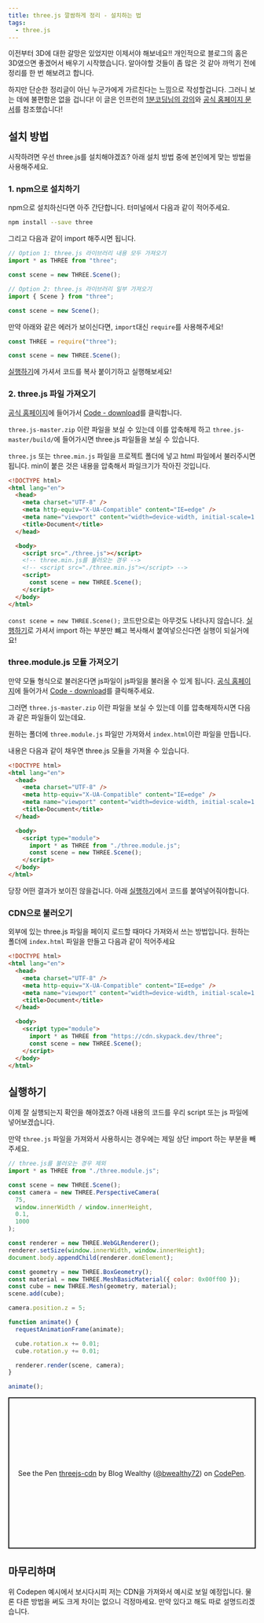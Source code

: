 ```yaml
---
title: three.js 깔쌈하게 정리 - 설치하는 법
tags:
  - three.js
---
```


이전부터 3D에 대한 갈망은 있었지만 이제서야 해보네요!! 개인적으로 블로그의 홈은 3D였으면 좋겠어서 배우기 시작했습니다. 알아야할 것들이 좀 많은 것 같아 까먹기 전에 정리를 한 번 해보려고 합니다.

<!--more-->

하지만 단순한 정리글이 아닌 누군가에게 가르친다는 느낌으로 작성할겁니다. 그러니 보는 데에 불편함은 없을 겁니다! 이 글은 인프런의 [1분코딩님의 강의](https://www.inflearn.com/course/3d-%EC%9D%B8%ED%84%B0%EB%9E%99%ED%8B%B0%EB%B8%8C-%EC%9B%B9/dashboard)와 [공식 홈페이지 문서](https://threejs.org/docs/index.html#manual/ko/introduction/Creating-a-scene)를 참조했습니다!

## 설치 방법

시작하려면 우선 three.js를 설치해야겠죠? 아래 설치 방법 중에 본인에게 맞는 방법을 사용해주세요.

### 1. npm으로 설치하기

npm으로 설치하신다면 아주 간단합니다. 터미널에서 다음과 같이 적어주세요.

```bash
npm install --save three
```

그리고 다음과 같이 import 해주시면 됩니다.

```js [option1.js]
// Option 1: three.js 라이브러리 내용 모두 가져오기
import * as THREE from "three";

const scene = new THREE.Scene();
```

```js [option2.js]
// Option 2: three.js 라이브러리 일부 가져오기
import { Scene } from "three";

const scene = new Scene();
```

만약 아래와 같은 에러가 보이신다면, `import`대신 `require`를 사용해주세요!

<post-img src="/images/22/04/21/153100.png"></post-img>

```js
const THREE = require("three");

const scene = new THREE.Scene();
```

[실행하기](#실행하기)에 가셔서 코드를 복사 붙이기하고 실행해보세요!

### 2. three.js 파일 가져오기

[공식 홈페이지](https://threejs.org/)에 들어가서 [Code - download](https://github.com/mrdoob/three.js/archive/master.zip)를 클릭합니다.

<post-img src="/images/22/04/21/090335.png"></post-img>

`three.js-master.zip` 이란 파일을 보실 수 있는데 이를 압축해제 하고 `three.js-master/build/`에 들어가시면 three.js 파일들을 보실 수 있습니다.

<post-img src="/images/22/04/21/090643.png"></post-img>

`three.js` 또는 `three.min.js` 파일을 프로젝트 폴더에 넣고 html 파일에서 불러주시면 됩니다. min이 붙은 것은 내용을 압축해서 파일크기가 작아진 것입니다.

<post-img src="/images/22/04/21/091444.png"></post-img>

```html
<!DOCTYPE html>
<html lang="en">
  <head>
    <meta charset="UTF-8" />
    <meta http-equiv="X-UA-Compatible" content="IE=edge" />
    <meta name="viewport" content="width=device-width, initial-scale=1.0" />
    <title>Document</title>
  </head>

  <body>
    <script src="./three.js"></script>
    <!-- three.min.js를 불러오는 경우 -->
    <!-- <script src="./three.min.js"></script> -->
    <script>
      const scene = new THREE.Scene();
    </script>
  </body>
</html>
```

`const scene = new THREE.Scene();` 코드만으로는 아무것도 나타나지 않습니다. [실행하기](#실행하기)로 가셔서 import 하는 부분만 뺴고 복사해서 붙여넣으신다면 실행이 되실거에요!

### three.module.js 모듈 가져오기

만약 모듈 형식으로 불러온다면 js파일이 js파일을 불러올 수 있게 됩니다. [공식 홈페이지](https://threejs.org/)에 들어가서 [Code - download](https://github.com/mrdoob/three.js/archive/master.zip)를 클릭해주세요.

<post-img src="/images/22/04/21/090335.png"></post-img>

그러면 `three.js-master.zip` 이란 파일을 보실 수 있는데 이를 압축해제하시면 다음과 같은 파일들이 있는데요.

<post-img src="/images/22/04/21/090643.png"></post-img>

원하는 폴더에 `three.module.js` 파일만 가져와서 `index.html`이란 파일을 만듭니다.

<post-img src="/images/22/04/21/092840.png"></post-img>

내용은 다음과 같이 채우면 three.js 모듈을 가져올 수 있습니다.

```html [index.html]
<!DOCTYPE html>
<html lang="en">
  <head>
    <meta charset="UTF-8" />
    <meta http-equiv="X-UA-Compatible" content="IE=edge" />
    <meta name="viewport" content="width=device-width, initial-scale=1.0" />
    <title>Document</title>
  </head>

  <body>
    <script type="module">
      import * as THREE from "./three.module.js";
      const scene = new THREE.Scene();
    </script>
  </body>
</html>
```

당장 어떤 결과가 보이진 않을겁니다. 아래 [실행하기](#실행하기)에서 코드를 붙여넣어줘야합니다.

### CDN으로 불러오기

외부에 있는 three.js 파일을 페이지 로드할 때마다 가져와서 쓰는 방법입니다. 원하는 폴더에 `index.html` 파일을 만들고 다음과 같이 적어주세요

<post-img src="/images/22/04/21/155502.png"></post-img>

```html [index.html]
<!DOCTYPE html>
<html lang="en">
  <head>
    <meta charset="UTF-8" />
    <meta http-equiv="X-UA-Compatible" content="IE=edge" />
    <meta name="viewport" content="width=device-width, initial-scale=1.0" />
    <title>Document</title>
  </head>

  <body>
    <script type="module">
      import * as THREE from "https://cdn.skypack.dev/three";
      const scene = new THREE.Scene();
    </script>
  </body>
</html>
```

## 실행하기

이제 잘 실행되는지 확인을 해야겠죠? 아래 내용의 코드를 우리 script 또는 js 파일에 넣어보겠습니다.

만약 `three.js` 파일을 가져와서 사용하시는 경우에는 제일 상단 import 하는 부분을 빼주세요.

```js
// three.js를 불러오는 경우 제외
import * as THREE from "./three.module.js";

const scene = new THREE.Scene();
const camera = new THREE.PerspectiveCamera(
  75,
  window.innerWidth / window.innerHeight,
  0.1,
  1000
);

const renderer = new THREE.WebGLRenderer();
renderer.setSize(window.innerWidth, window.innerHeight);
document.body.appendChild(renderer.domElement);

const geometry = new THREE.BoxGeometry();
const material = new THREE.MeshBasicMaterial({ color: 0x00ff00 });
const cube = new THREE.Mesh(geometry, material);
scene.add(cube);

camera.position.z = 5;

function animate() {
  requestAnimationFrame(animate);

  cube.rotation.x += 0.01;
  cube.rotation.y += 0.01;

  renderer.render(scene, camera);
}

animate();
```

<p class="codepen" data-height="308.15234375" data-default-tab="html,result" data-slug-hash="RwxdgJZ" data-user="bwealthy72" style="height: 308.15234375px; box-sizing: border-box; display: flex; align-items: center; justify-content: center; border: 2px solid; margin: 1em 0; padding: 1em;">
  <span>See the Pen <a href="https://codepen.io/bwealthy72/pen/RwxdgJZ">
  threejs-cdn</a> by Blog Wealthy (<a href="https://codepen.io/bwealthy72">@bwealthy72</a>)
  on <a href="https://codepen.io">CodePen</a>.</span>
</p>
<script async src="https://cpwebassets.codepen.io/assets/embed/ei.js"></script>

## 마무리하며

위 Codepen 예시에서 보시다시피 저는 CDN을 가져와서 예시로 보일 예정입니다. 물론 다른 방법을 써도 크게 차이는 없으니 걱정마세요. 만약 있다고 해도 따로 설명드리겠습니다.
